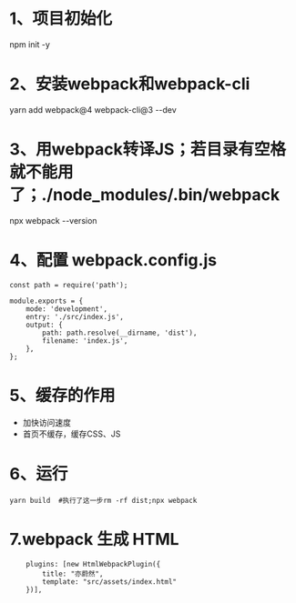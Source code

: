 # 1、项目初始化
npm init -y
# 2、安装webpack和webpack-cli
yarn add webpack@4 webpack-cli@3 --dev
# 3、用webpack转译JS；若目录有空格就不能用了；./node_modules/.bin/webpack
npx webpack --version 
# 4、配置 webpack.config.js
```
const path = require('path');

module.exports = {
    mode: 'development',
    entry: './src/index.js',
    output: {
        path: path.resolve(__dirname, 'dist'),
        filename: 'index.js',
    },
};
```
# 5、缓存的作用
- 加快访问速度
- 首页不缓存，缓存CSS、JS

# 6、运行
```
yarn build  #执行了这一步rm -rf dist;npx webpack
```

# 7.webpack 生成 HTML
```
    plugins: [new HtmlWebpackPlugin({
        title: "亦蔚然",
        template: "src/assets/index.html"
    })],
```